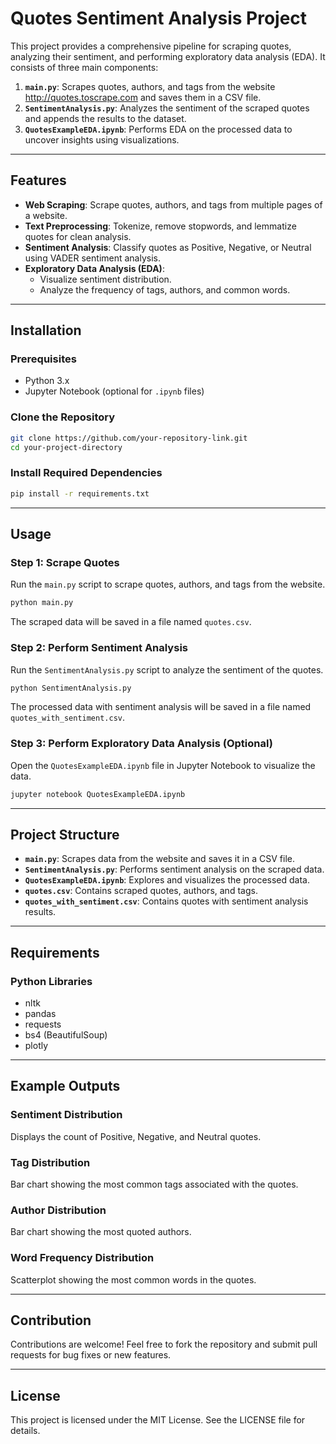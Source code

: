 # Quotes Sentiment Analysis Project

This project provides a comprehensive pipeline for scraping quotes, analyzing their sentiment, and performing exploratory data analysis (EDA). It consists of three main components:
1. **`main.py`**: Scrapes quotes, authors, and tags from the website http://quotes.toscrape.com and saves them in a CSV file.
2. **`SentimentAnalysis.py`**: Analyzes the sentiment of the scraped quotes and appends the results to the dataset.
3. **`QuotesExampleEDA.ipynb`**: Performs EDA on the processed data to uncover insights using visualizations.

---

## Features

- **Web Scraping**: Scrape quotes, authors, and tags from multiple pages of a website.
- **Text Preprocessing**: Tokenize, remove stopwords, and lemmatize quotes for clean analysis.
- **Sentiment Analysis**: Classify quotes as Positive, Negative, or Neutral using VADER sentiment analysis.
- **Exploratory Data Analysis (EDA)**:
  - Visualize sentiment distribution.
  - Analyze the frequency of tags, authors, and common words.

---

## Installation

### Prerequisites
- Python 3.x
- Jupyter Notebook (optional for `.ipynb` files)

### Clone the Repository
```bash
git clone https://github.com/your-repository-link.git
cd your-project-directory
```

### Install Required Dependencies
```bash
pip install -r requirements.txt
```

---

## Usage

### Step 1: Scrape Quotes
Run the `main.py` script to scrape quotes, authors, and tags from the website.

```bash
python main.py
```

The scraped data will be saved in a file named `quotes.csv`.

### Step 2: Perform Sentiment Analysis
Run the `SentimentAnalysis.py` script to analyze the sentiment of the quotes.

```bash
python SentimentAnalysis.py
```

The processed data with sentiment analysis will be saved in a file named `quotes_with_sentiment.csv`.

### Step 3: Perform Exploratory Data Analysis (Optional)
Open the `QuotesExampleEDA.ipynb` file in Jupyter Notebook to visualize the data.

```bash
jupyter notebook QuotesExampleEDA.ipynb
```

---

## Project Structure

- **`main.py`**: Scrapes data from the website and saves it in a CSV file.
- **`SentimentAnalysis.py`**: Performs sentiment analysis on the scraped data.
- **`QuotesExampleEDA.ipynb`**: Explores and visualizes the processed data.
- **`quotes.csv`**: Contains scraped quotes, authors, and tags.
- **`quotes_with_sentiment.csv`**: Contains quotes with sentiment analysis results.

---

## Requirements

### Python Libraries
- nltk
- pandas
- requests
- bs4 (BeautifulSoup)
- plotly

---

## Example Outputs

### Sentiment Distribution
Displays the count of Positive, Negative, and Neutral quotes.

### Tag Distribution
Bar chart showing the most common tags associated with the quotes.

### Author Distribution
Bar chart showing the most quoted authors.

### Word Frequency Distribution
Scatterplot showing the most common words in the quotes.

---

## Contribution

Contributions are welcome! Feel free to fork the repository and submit pull requests for bug fixes or new features.

---

## License

This project is licensed under the MIT License. See the LICENSE file for details.

